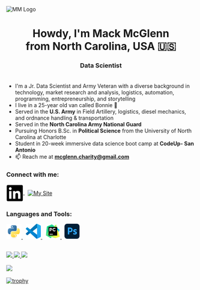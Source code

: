 <!DOCTYPE html>


<!---
Hi everyone.
This README.md file is my GitHub profile
-->
<!--- Title and metadata -->
![MM Logo](https://github.com/mack-mcglenn/README/assets/122935207/5ee501ff-a97a-4ec9-86cf-64ec5ace8b17)
<html>
<head>
    <meta charset="UTF-8">
    <meta name="description" content="GitHub Profile README.MD">
    <meta name="keywords" content="GitHub, Profile, Bio, Snapshot, Summary, Readme">
    <meta name="author" content="Mack McGlenn, Information Nerd, Van Dweller">
    <meta name="viewport" content="width=device-width, initial-scale=1.0">
    <h1 align="center">
        Howdy, I'm Mack McGlenn <br> from North Carolina, USA 🇺🇸
    </h1>
</head>


<!--- Subtitle -->
<head>
    <h3 align="center">
        Data Scientist
    <br><br>
    </h3>
    
</head>



<!--- Snapshot of Events -->
- I'm a Jr. Data Scientist and Army Veteran with a diverse background in technology, market research and analysis, logistics, automation, programming, entrepreneurship, and storytelling
- I live in a 25-year old van called Bonnie 🚐
- Served in the **U.S. Army** in Field Artillery, logistics, diesel mechanics, and ordnance handling & transportation
- Served in the **North Carolina Army National Guard**
- Pursuing Honors B.Sc. in **Political Science** from the University of North Carolina at Charlotte
- Student in 20-week immersive data science boot camp at **CodeUp- San Antonio**
- 📫 Reach me at **mcglenn.charity@gmail.com**


<!--- Where to Find Me -->
<head>
    <h3 align="left">Connect with me:</h3>
</head>

<body>
    <p align="left">
        <a href="https://www.linkedin.com/in/mack-mcglenn/" target="blank">
        <img align="center" src="https://raw.githubusercontent.com/devicons/devicon/master/icons/linkedin/linkedin-plain.svg" alt="Mack McGlenn" height="45" width="45"/>
        </a>
        &nbsp;
        <a href= "https://mcglenncharity.wixsite.com/my-site">
        <img align= "center" img src= [![Portfolio](https://github.com/mack-mcglenn/README/assets/122935207/8ab73dbc-e74c-4178-85b8-364079edb3e8) alt="My Site" style="object-fit:scale-contain height="45" width="45"/>
        </a>
    </p>
</body>


<!--- Technical Skills -->
<head>
    <h3 align="left">Languages and Tools:</h3>
</head>

<body>
    <p align="left">
        <a href="https://github.com/mack-mcglenn/" target="_blank">
        <img src="https://raw.githubusercontent.com/devicons/devicon/master/icons/python/python-original.svg" alt="python" width="40" height="40"/>
        </a>
        &nbsp;
        <a href="https://github.com/mack-mcglenn/" target="_blank">
        <img src="https://raw.githubusercontent.com/devicons/devicon/master/icons/vscode/vscode-original.svg" alt="flask" width="40" height="40"/>
        </a>
        &nbsp;
        <a href="https://github.com/mack-mcglenn/" target="_blank">
        <img src="https://github.com/enduringwriter/enduringwriter/blob/6594379f38e3d47cb673324bd1d851cc91f6799a/icons_for_my_github_profile/pycharm.svg" alt="flask" width="40" height="40"/>
        </a>
        &nbsp;
        <a href="https://github.com/mack-mcglenn/" target="_blank">
        <img src="https://github.com/enduringwriter/enduringwriter/blob/c3c54696d525f7daa9158d5b1a6bdb4a7c73fed4/icons_for_my_github_profile/photoshop.svg" alt="photoshop" width="40" height="40"/>
        </a>
    </p>
    <br>
</body> 


<!--- GitHub Stats Streak Languages -->
<body>
    <div>
        <!--- GitHub Stats --->
        <a href="" target="_blank">    
        <img src="[![Mack's GitHub stats](https://github-readme-stats.vercel.app/api?username=mack-mcglenn)](https://github.com/mack-mcglenn/github-readme-stats)"/>
        </a>
        <!--- GitHub Contributions and Streaks --->
        <a href="https://github.com/mack-mcglenn/" target ="_blank">
        <img src="https://github-readme-streak-stats.herokuapp.com/?user=mack-mcglenn/"/>
        </a>
        <!--- GitHub Most Used Languages --->
        <a href="https://github.com/mack-mcglenn/" target ="_blank">
        <img src="[![Mack's GitHub stats](https://github-readme-stats.vercel.app/api?username=mack-mcglenn)](https://github.com/mack-mcglenn/github-readme-stats)" style="max-width: 100%;">
        </a>
    </div>
    <br>
</body>


<!--- GitHub Repositories -->
<picture>
<source
  srcset="https://github-readme-stats.vercel.app/api?username=mack-mcglenn&show_icons=true&theme=tokyonight"
  media="(prefers-color-scheme: dark)"
/>
<source
  srcset="https://github-readme-stats.vercel.app/api?username=mack-mcglenn&show_icons=true"
  media="(prefers-color-scheme: light), (prefers-color-scheme: no-preference)"
/>
<img src="https://github-readme-stats.vercel.app/api?username=mack-mcglenn&show_icons=true" />
</picture>


<!--- GitHub Trophies -->
[![trophy](https://github-profile-trophy.vercel.app/?username=mack-mcglenn)](https://github.com/mack-mcglenn/github-profile-trophy)

</html>
